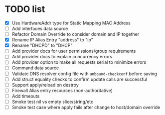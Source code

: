 # TODO list

- [X] Use HardwareAddr type for Static Mapping MAC Address
- [ ] Add interfaces data source
- [ ] Refactor Domain Override to consider domain and IP together
- [X] Rename IP Alias Entry "address" to "ip"
- [X] Rename "DHCPD" to "DHCP"
- [ ] Add provider docs for user permissions/group requirements
- [ ] Add provider docs to explain concurrency errors
- [ ] Add provider option to make all requests serial to minimize errors
- [ ] Command data source
- [ ] Validate DNS resolver config file with `unbound-checkconf` before saving
- [ ] Add struct equality checks to confirm update calls are successful
- [ ] Support apply/reload on destroy
- [ ] Firewall Alias entry resources (non-authoritative)
- [ ] Add timeouts
- [ ] Smoke test nil vs empty slice/string/etc
- [ ] Smoke test case where apply fails after change to host/domain override
